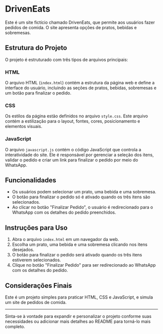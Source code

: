 # DrivenEats

Este é um site fictício chamado DrivenEats, que permite aos usuários fazer pedidos de comida. O site apresenta opções de pratos, bebidas e sobremesas.

## Estrutura do Projeto

O projeto é estruturado com três tipos de arquivos principais:

### HTML

O arquivo HTML (`index.html`) contém a estrutura da página web e define a interface do usuário, incluindo as seções de pratos, bebidas, sobremesas e um botão para finalizar o pedido.

### CSS

Os estilos da página estão definidos no arquivo `style.css`. Este arquivo contém a estilização para o layout, fontes, cores, posicionamento e elementos visuais.

### JavaScript

O arquivo `javascript.js` contém o código JavaScript que controla a interatividade do site. Ele é responsável por gerenciar a seleção dos itens, validar o pedido e criar um link para finalizar o pedido por meio do WhatsApp.

## Funcionalidades

- Os usuários podem selecionar um prato, uma bebida e uma sobremesa.
- O botão para finalizar o pedido só é ativado quando os três itens são selecionados.
- Ao clicar no botão "Finalizar Pedido", o usuário é redirecionado para o WhatsApp com os detalhes do pedido preenchidos.

## Instruções para Uso

1. Abra o arquivo `index.html` em um navegador da web.
2. Escolha um prato, uma bebida e uma sobremesa clicando nos itens desejados.
3. O botão para finalizar o pedido será ativado quando os três itens estiverem selecionados.
4. Clique no botão "Finalizar Pedido" para ser redirecionado ao WhatsApp com os detalhes do pedido.

## Considerações Finais

Este é um projeto simples para praticar HTML, CSS e JavaScript, e simula um site de pedidos de comida.

---

Sinta-se à vontade para expandir e personalizar o projeto conforme suas necessidades ou adicionar mais detalhes ao README para torná-lo mais completo.
